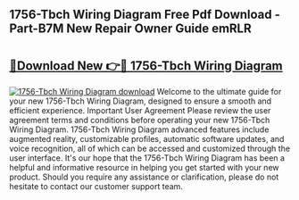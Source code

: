 ## 1756-Tbch Wiring Diagram Free Pdf Download - Part-B7M New Repair Owner Guide emRLR

# <h2><a href="http://dftvca1.blite.top/?on=1756-Tbch+Wiring+Diagram">🔗Download New 👉🔴 1756-Tbch Wiring Diagram</a></h2>

[![1756-Tbch Wiring Diagram download](https://i.imgur.com/lujVjoI.png)](http://dftvca1.blite.top/?on=1756-Tbch+Wiring+Diagram)
Welcome to the ultimate guide for your new 1756-Tbch Wiring Diagram, designed to ensure a smooth and efficient experience. Important User Agreement Please review the user agreement terms and conditions before operating your new 1756-Tbch Wiring Diagram. 1756-Tbch Wiring Diagram advanced features include augmented reality, customizable profiles, automatic software updates, and voice recognition, all of which can be accessed and customized through the user interface. It's our hope that the 1756-Tbch Wiring Diagram has been a helpful and informative resource in helping you get started with your new product. Should you require any assistance or clarification, please do not hesitate to contact our customer support team.
